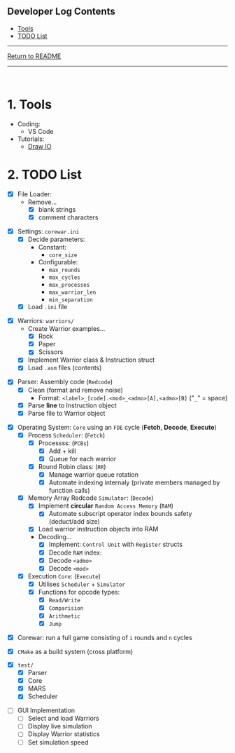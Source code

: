 <H2> Developer Log Contents </H2>

- [Tools](#tools)
- [TODO List](#todo-list)
___

[Return to README](../README.md)
___


<BR/>

# 1. Tools
 * Coding:
   - VS Code
 * Tutorials:
   - [Draw IO](https://draw.io/)

# 2. TODO List
<!-- File Loader -->
* [x] File Loader: 
  - Remove...
    + [x] blank strings  
    + [x] comment characters
<!-- Settings -->
* [x] Settings: `corewar.ini`
  - [x] Decide parameters:
    + Constant:
      * `core_size`
    + Configurable: 
      * `max_rounds`
      * `max_cycles`
      * `max_processes`
      * `max_warrior_len`
      * `min_separation`
  - [x] Load `.ini` file
<!-- Warriors -->
* [x] Warriors: `warriors/`
  - Create Warrior examples...
    + [x] Rock
    + [x] Paper
    + [x] Scissors
  - [x] Implement Warrior class & Instruction struct
  - [x] Load `.asm` files (contents)
<!-- Parser -->
* [x] Parser: Assembly code (`Redcode`)
  - [x] Clean (format and remove noise)
    + Format: `<label>_[code].<mod>_<admo>[A],<admo>[B]` ("`_`" = space)
  - [x] Parse **line** to Instruction object
  - [x] Parse file to Warrior object
<!-- OS -->
* [x] Operating System: `Core` using an `FDE` cycle (**Fetch**, **Decode**, **Execute**)
  <!-- Scheduler -->
  - [x] Process `Scheduler`: (`Fetch`)
    + [x] Processss: (`PCBs`)
      * [x] Add + kill 
      * [x] Queue for each warrior
    + [x] Round Robin class: (`RR`)
      * [x] Manage warrior queue rotation
      * [x] Automate indexing internaly (private members managed by function calls)
  <!-- MARS -->
  - [x] Memory Array Redcode `Simulator`: (`Decode`) 
    + [x] Implement **circular** `Random Access Memory` (`RAM`)
      * [x] Automate subscript operator index bounds safety (deduct/add size)
    + [x] Load warrior instruction objects into RAM
    + Decoding...
      * [x] Implement: `Control Unit` with `Register` structs
      * [x] Decode `RAM` index:
      * [x] Decode `<admo>`
      * [x] Decode `<mod>`
  <!-- Core -->
  - [x] Execution `Core`: (`Execute`)
    + [x] Utilises `Scheduler` + `Simulator`
    + [x] Functions for opcode types:
      * [x] `Read/Write`
      * [x] `Comparision`
      * [x] `Arithmetic`
      * [x] `Jump`
<!-- Corewar -->
* [x] Corewar: run a full game consisting of `i` rounds and `n` cycles
<!-- Build -->
* [x] `CMake` as a build system (cross platform)
<!-- Test -->
* [x] `test/`
  - [x] Parser
  - [x] Core
  - [x] MARS
  - [x] Scheduler
<!-- GUI -->
* [ ] GUI Implementation
  - [ ] Select and load Warriors
  - [ ] Display live simulation
  - [ ] Display Warrior statistics
  - [ ] Set simulation speed